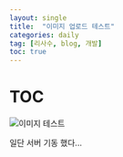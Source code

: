 ```yaml
---
layout: single
title:  "이미지 업로드 테스트"
categories: daily
tag: [리사수, blog, 개발]
toc: true
---
```

# TOC

![이미지 테스트](../../images/83497_158585.jpg)


일단 서버 기동 했다...
